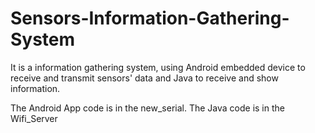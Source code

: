 # Sensors-Information-Gathering-System
It is a information gathering system, using Android embedded device to receive and transmit sensors' data and Java to receive and show information.

The Android App code is in the new_serial.
The Java code is in the Wifi_Server

